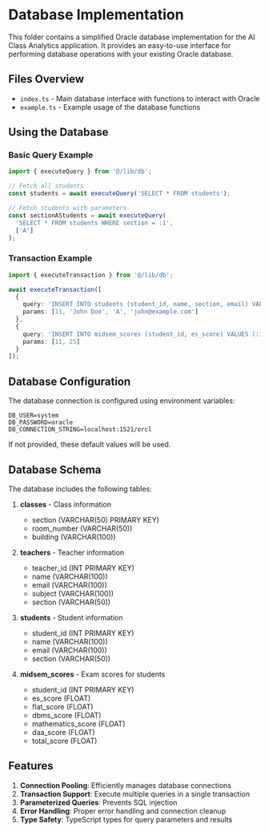 # Database Implementation

This folder contains a simplified Oracle database implementation for the AI Class Analytics application. It provides an easy-to-use interface for performing database operations with your existing Oracle database.

## Files Overview

- `index.ts` - Main database interface with functions to interact with Oracle
- `example.ts` - Example usage of the database functions

## Using the Database

### Basic Query Example

```typescript
import { executeQuery } from '@/lib/db';

// Fetch all students
const students = await executeQuery('SELECT * FROM students');

// Fetch students with parameters
const sectionAStudents = await executeQuery(
  'SELECT * FROM students WHERE section = :1', 
  ['A']
);
```

### Transaction Example

```typescript
import { executeTransaction } from '@/lib/db';

await executeTransaction([
  {
    query: 'INSERT INTO students (student_id, name, section, email) VALUES (:1, :2, :3, :4)',
    params: [11, 'John Doe', 'A', 'john@example.com']
  },
  {
    query: 'INSERT INTO midsem_scores (student_id, es_score) VALUES (:1, :2)',
    params: [11, 25]
  }
]);
```

## Database Configuration

The database connection is configured using environment variables:

```env
DB_USER=system
DB_PASSWORD=oracle
DB_CONNECTION_STRING=localhost:1521/orcl
```

If not provided, these default values will be used.

## Database Schema

The database includes the following tables:

1. **classes** - Class information
   - section (VARCHAR(50) PRIMARY KEY)
   - room_number (VARCHAR(50))
   - building (VARCHAR(100))

2. **teachers** - Teacher information
   - teacher_id (INT PRIMARY KEY)
   - name (VARCHAR(100))
   - email (VARCHAR(100))
   - subject (VARCHAR(100))
   - section (VARCHAR(50))

3. **students** - Student information
   - student_id (INT PRIMARY KEY)
   - name (VARCHAR(100))
   - email (VARCHAR(100))
   - section (VARCHAR(50))

4. **midsem_scores** - Exam scores for students
   - student_id (INT PRIMARY KEY)
   - es_score (FLOAT)
   - flat_score (FLOAT)
   - dbms_score (FLOAT)
   - mathematics_score (FLOAT)
   - daa_score (FLOAT)
   - total_score (FLOAT)

## Features

1. **Connection Pooling**: Efficiently manages database connections
2. **Transaction Support**: Execute multiple queries in a single transaction
3. **Parameterized Queries**: Prevents SQL injection
4. **Error Handling**: Proper error handling and connection cleanup
5. **Type Safety**: TypeScript types for query parameters and results 